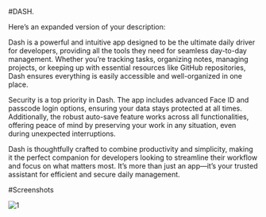 #DASH.

Here’s an expanded version of your description:

Dash is a powerful and intuitive app designed to be the ultimate daily driver for developers, providing all the tools they need for seamless day-to-day management. Whether you’re tracking tasks, organizing notes, managing projects, or keeping up with essential resources like GitHub repositories, Dash ensures everything is easily accessible and well-organized in one place.

Security is a top priority in Dash. The app includes advanced Face ID and passcode login options, ensuring your data stays protected at all times. Additionally, the robust auto-save feature works across all functionalities, offering peace of mind by preserving your work in any situation, even during unexpected interruptions.

Dash is thoughtfully crafted to combine productivity and simplicity, making it the perfect companion for developers looking to streamline their workflow and focus on what matters most. It’s more than just an app—it’s your trusted assistant for efficient and secure daily management.

#Screenshots

![1](https://github.com/user-attachments/assets/ead44ca8-b357-4af5-8f23-ff3022d5a237)







